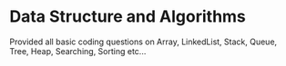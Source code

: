 # Data Structure and Algorithms

Provided all basic coding questions on Array, LinkedList, Stack, Queue, Tree, Heap, Searching, Sorting etc...